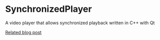 # SynchronizedPlayer
A video player that allows synchronized playback written in C++ with Qt

[Related blog post](https://f3v3r.github.io/my-first-experience-with-qt/)
